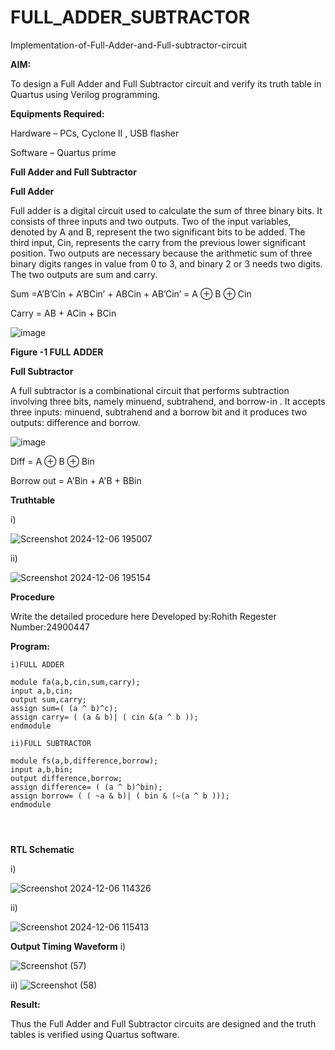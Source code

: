# FULL_ADDER_SUBTRACTOR

Implementation-of-Full-Adder-and-Full-subtractor-circuit

**AIM:**

To design a Full Adder and Full Subtractor circuit and verify its truth table in Quartus using Verilog programming.

**Equipments Required:**

Hardware – PCs, Cyclone II , USB flasher

Software – Quartus prime

**Full Adder and Full Subtractor**

**Full Adder**

Full adder is a digital circuit used to calculate the sum of three binary bits. It consists of three inputs and two outputs. Two of the input variables, denoted by A and B, represent the two significant bits to be added. The third input, Cin, represents the carry from the previous lower significant position. Two outputs are necessary because the arithmetic sum of three binary digits ranges in value from 0 to 3, and binary 2 or 3 needs two digits. The two outputs are sum and carry.

Sum =A’B’Cin + A’BCin’ + ABCin + AB’Cin’ = A ⊕ B ⊕ Cin 

Carry = AB + ACin + BCin

![image](https://github.com/naavaneetha/FULL_ADDER_SUBTRACTOR/assets/154305477/0f30ba51-5ffb-4198-845f-18e054f675e7)

**Figure -1 FULL ADDER**

**Full Subtractor**

A full subtractor is a combinational circuit that performs subtraction involving three bits, namely minuend, subtrahend, and borrow-in . It accepts three inputs: minuend, subtrahend and a borrow bit and it produces two outputs: difference and borrow.

![image](https://github.com/naavaneetha/FULL_ADDER_SUBTRACTOR/assets/154305477/02b24f51-ab51-4304-9ad6-7b81ffc1ead5)

Diff = A ⊕ B ⊕ Bin 

Borrow out = A'Bin + A'B + BBin

**Truthtable**


i)




![Screenshot 2024-12-06 195007](https://github.com/user-attachments/assets/1e128afd-9ef1-442a-af60-c19496af9d68)


ii)



![Screenshot 2024-12-06 195154](https://github.com/user-attachments/assets/7960e4a9-86ed-4343-be79-1688062f2ada)

**Procedure**

Write the detailed procedure here
Developed by:Rohith
Regester Number:24900447

**Program:**
```
i)FULL ADDER

module fa(a,b,cin,sum,carry);
input a,b,cin;
output sum,carry;
assign sum=( (a ^ b)^c);
assign carry= ( (a & b)| ( cin &(a ^ b ));
endmodule

ii)FULL SUBTRACTOR

module fs(a,b,difference,borrow);
input a,b,bin;
output difference,borrow;
assign difference= ( (a ^ b)^bin);
assign borrow= ( ( ~a & b)| ( bin & (~(a ^ b )));
endmodule




```


**RTL Schematic**

i)


![Screenshot 2024-12-06 114326](https://github.com/user-attachments/assets/9b497c24-7b27-47b0-a330-d888b3a06b03)



ii)


![Screenshot 2024-12-06 115413](https://github.com/user-attachments/assets/69358bff-e865-4098-b342-ab2da19247e2)

**Output Timing Waveform**
i)

![Screenshot (57)](https://github.com/user-attachments/assets/6a540833-c80a-40f2-b7df-cb664b354d15)


ii)
![Screenshot (58)](https://github.com/user-attachments/assets/d81303a1-a84d-4bc7-b824-223f9102809c)


**Result:**

Thus the Full Adder and Full Subtractor circuits are designed and the truth tables is verified using Quartus software.



